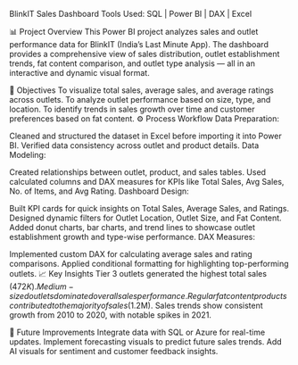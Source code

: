 BlinkIT Sales Dashboard
Tools Used: SQL | Power BI | DAX | Excel

📊 Project Overview
This Power BI project analyzes sales and outlet performance data for BlinkIT (India’s Last Minute App). The dashboard provides a comprehensive view of sales distribution, outlet establishment trends, fat content comparison, and outlet type analysis — all in an interactive and dynamic visual format.

🎯 Objectives
To visualize total sales, average sales, and average ratings across outlets.
To analyze outlet performance based on size, type, and location.
To identify trends in sales growth over time and customer preferences based on fat content.
⚙️ Process Workflow
Data Preparation:

Cleaned and structured the dataset in Excel before importing it into Power BI.
Verified data consistency across outlet and product details.
Data Modeling:

Created relationships between outlet, product, and sales tables.
Used calculated columns and DAX measures for KPIs like Total Sales, Avg Sales, No. of Items, and Avg Rating.
Dashboard Design:

Built KPI cards for quick insights on Total Sales, Average Sales, and Ratings.
Designed dynamic filters for Outlet Location, Outlet Size, and Fat Content.
Added donut charts, bar charts, and trend lines to showcase outlet establishment growth and type-wise performance.
DAX Measures:

Implemented custom DAX for calculating average sales and rating comparisons.
Applied conditional formatting for highlighting top-performing outlets.
📈 Key Insights
Tier 3 outlets generated the highest total sales ($472K).
Medium-sized outlets dominated overall sales performance.
Regular fat content products contributed to the majority of sales ($1.2M).
Sales trends show consistent growth from 2010 to 2020, with notable spikes in 2021.

🚀 Future Improvements
Integrate data with SQL or Azure for real-time updates.
Implement forecasting visuals to predict future sales trends.
Add AI visuals for sentiment and customer feedback insights.
